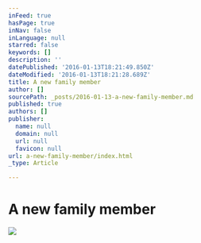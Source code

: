 ```yaml
---
inFeed: true
hasPage: true
inNav: false
inLanguage: null
starred: false
keywords: []
description: ''
datePublished: '2016-01-13T18:21:49.850Z'
dateModified: '2016-01-13T18:21:28.689Z'
title: A new family member
author: []
sourcePath: _posts/2016-01-13-a-new-family-member.md
published: true
authors: []
publisher:
  name: null
  domain: null
  url: null
  favicon: null
url: a-new-family-member/index.html
_type: Article

---
```

# A new family member
![](https://the-grid-user-content.s3-us-west-2.amazonaws.com/b756ceb0-7634-41b3-9a3a-939418a80fdf.jpg)